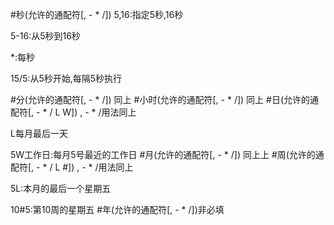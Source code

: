 #秒(允许的通配符[, - * /])
5,16:指定5秒,16秒

5-16:从5秒到16秒

*:每秒

15/5:从5秒开始,每隔5秒执行

#分(允许的通配符[, - * /])
同上
#小时(允许的通配符[, - * /])
同上
#日(允许的通配符[, - * / L W])
, - * /用法同上

L每月最后一天

5W工作日:每月5号最近的工作日
#月(允许的通配符[, - * /])
同上上
#周(允许的通配符[, - * / L #])
, - * /用法同上

5L:本月的最后一个星期五

10#5:第10周的星期五
#年(允许的通配符[, - * /])非必填

